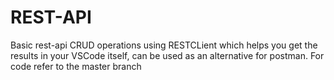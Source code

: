 # REST-API
Basic rest-api CRUD operations using RESTCLient which helps you get the results in your VSCode itself, can be used as an alternative for postman.
For code refer to the master branch
